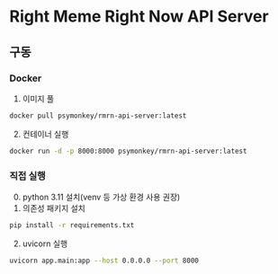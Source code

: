 # Right Meme Right Now API Server

## 구동
### Docker
1. 이미지 풀
```bash
docker pull psymonkey/rmrn-api-server:latest
```
2. 컨테이너 실행
```bash
docker run -d -p 8000:8000 psymonkey/rmrn-api-server:latest
```
### 직접 실행
0. python 3.11 설치(venv 등 가상 환경 사용 권장)
1. 의존성 패키지 설치
```bash
pip install -r requirements.txt
```
2. uvicorn 실행
```bash
uvicorn app.main:app --host 0.0.0.0 --port 8000
```
